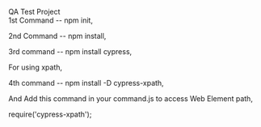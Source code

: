 QA Test Project <br>
1st Command -- npm init,

2nd Command -- npm install,

3rd command -- npm install cypress,

For using xpath,

4th command -- npm install -D cypress-xpath,

And Add this command in your command.js to access Web Element path,

require('cypress-xpath');
